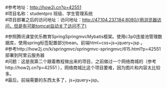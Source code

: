 #参考地址：http://how2j.cn?p=42551     
#项目名称：studentpro  班级、学生管理系统     
#项目部署之后的访问地址：访问地址：http://47.104.237.184:8080/(用浏览器访问，但是有可能tomcat自动关了访问不了)      
        
   #参照腾讯课堂优乐教育SpringSpringmvcMybatis框架。使用c3p0连接池管理数据库，使用spring标签配置部分bean。前端html+css+js+jquery+jsp 。  
#参考http://how2j.cn/k/springmvc/springmvc-springmvc/615.html?p=42551部署到阿里云服务器    
#问题：这是我第二个跟着教程做出来的项目，之前做过一个网络商城的（参考http://how2j.cn?p=42551  ），网络商城比这个项目要难，因为图片和内容太比较多。    
#最后，前端需要的东西太多了，js+jquery+jsp。
